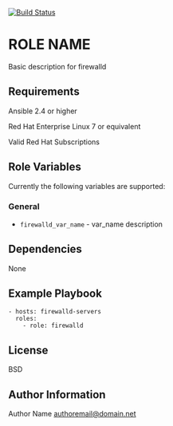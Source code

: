 [![Build Status](https://travis-ci.org/oasis-roles/firewalld.svg?branch=master)](https://travis-ci.org/oasis-roles/firewalld)

ROLE NAME
===========

Basic description for firewalld

Requirements
------------

Ansible 2.4 or higher

Red Hat Enterprise Linux 7 or equivalent

Valid Red Hat Subscriptions

Role Variables
--------------

Currently the following variables are supported:

### General

* `firewalld_var_name` - var_name description

Dependencies
------------

None

Example Playbook
----------------

```
- hosts: firewalld-servers
  roles:
    - role: firewalld
```

License
-------

BSD

Author Information
------------------

Author Name <authoremail@domain.net>